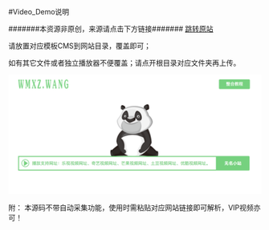 #Video_Demo说明

#######本资源非原创，来源请点击下方链接#######
[跳转原站](http://www.sfsft.com/admin.html)


请放置对应模板CMS到网站目录，覆盖即可；

如有其它文件或者独立播放器不便覆盖；请点开根目录对应文件夹再上传。

![示例图片](/img/无名小站.png)


附：
  本源码不带自动采集功能，使用时需粘贴对应网站链接即可解析，VIP视频亦可！